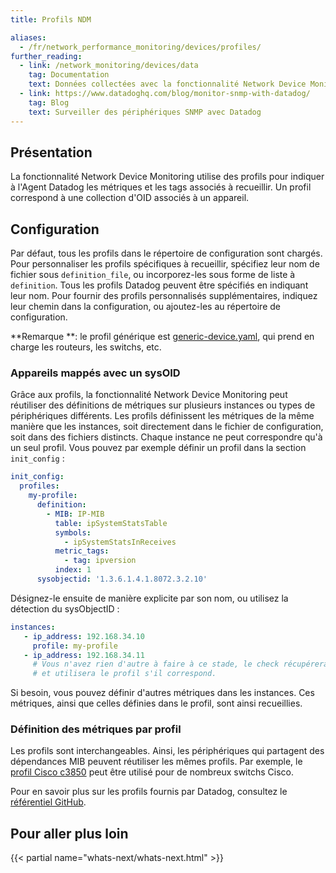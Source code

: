```yaml
---
title: Profils NDM

aliases:
  - /fr/network_performance_monitoring/devices/profiles/
further_reading:
  - link: /network_monitoring/devices/data
    tag: Documentation
    text: Données collectées avec la fonctionnalité Network Device Monitoring
  - link: https://www.datadoghq.com/blog/monitor-snmp-with-datadog/
    tag: Blog
    text: Surveiller des périphériques SNMP avec Datadog
---
```

## Présentation

La fonctionnalité Network Device Monitoring utilise des profils pour indiquer à l'Agent Datadog les métriques et les tags associés à recueillir. Un profil correspond à une collection d'OID associés à un appareil.

## Configuration

Par défaut, tous les profils dans le répertoire de configuration sont chargés. Pour personnaliser les profils spécifiques à recueillir, spécifiez leur nom de fichier sous `definition_file`, ou incorporez-les sous forme de liste à `definition`. Tous les profils Datadog peuvent être spécifiés en indiquant leur nom. Pour fournir des profils personnalisés supplémentaires, indiquez leur chemin dans la configuration, ou ajoutez-les au répertoire de configuration.

**Remarque **: le profil générique est [generic-device.yaml][1], qui prend en charge les routeurs, les switchs, etc.

### Appareils mappés avec un sysOID

Grâce aux profils, la fonctionnalité Network Device Monitoring peut réutiliser des définitions de métriques sur plusieurs instances ou types de périphériques différents. Les profils définissent les métriques de la même manière que les instances, soit directement dans le fichier de configuration, soit dans des fichiers distincts. Chaque instance ne peut correspondre qu'à un seul profil. Vous pouvez par exemple définir un profil dans la section `init_config` :

```yaml
init_config:
  profiles:
    my-profile:
      definition:
        - MIB: IP-MIB
          table: ipSystemStatsTable
          symbols:
            - ipSystemStatsInReceives
          metric_tags:
            - tag: ipversion
          index: 1
      sysobjectid: '1.3.6.1.4.1.8072.3.2.10'
```

Désignez-le ensuite de manière explicite par son nom, ou utilisez la détection du sysObjectID :

```yaml
instances:
   - ip_address: 192.168.34.10
     profile: my-profile
   - ip_address: 192.168.34.11
     # Vous n'avez rien d'autre à faire à ce stade, le check récupérera le sysObjectID
     # et utilisera le profil s'il correspond.
```

Si besoin, vous pouvez définir d'autres métriques dans les instances. Ces métriques, ainsi que celles définies dans le profil, sont ainsi recueillies.

### Définition des métriques par profil

Les profils sont interchangeables. Ainsi, les périphériques qui partagent des dépendances MIB peuvent réutiliser les mêmes profils. Par exemple, le [profil Cisco c3850][2] peut être utilisé pour de nombreux switchs Cisco.

Pour en savoir plus sur les profils fournis par Datadog, consultez le [référentiel GitHub][2].

## Pour aller plus loin

{{< partial name="whats-next/whats-next.html" >}}


[1]: https://github.com/DataDog/integrations-core/blob/master/snmp/datadog_checks/snmp/data/profiles/generic-device.yaml
[2]: https://github.com/DataDog/integrations-core/tree/master/snmp/datadog_checks/snmp/data/profiles
